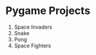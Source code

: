 <h1>Pygame Projects</h1>

<ol>
<li>Space Invaders</li>
<li>Snake</li>
<li>Pong</li>
<li>Space Fighters</li>
</ol>
